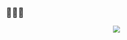## 💜💜💜
<div align="center"><img src="https://github-readme-stats.vercel.app/api?username=reddscr&show_icons=true&theme=tokyonight" align="center" /></div>
